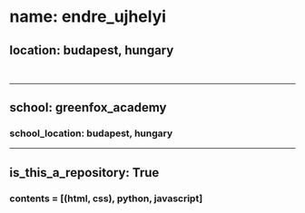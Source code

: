 # name: endre_ujhelyi
## location: budapest, hungary <br /><br /><hr />

## school: greenfox_academy
### school_location: budapest, hungary <hr />
## is_this_a_repository: True <br />

### contents = [(html, css), python, javascript]
